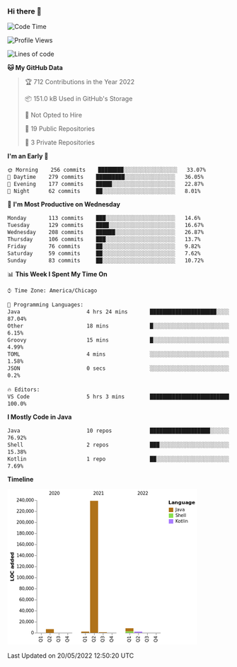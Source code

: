 ### Hi there 👋


<!--START_SECTION:waka-->
![Code Time](http://img.shields.io/badge/Code%20Time-2%2C256%20hrs%201%20min-blue)

![Profile Views](http://img.shields.io/badge/Profile%20Views-0-blue)

![Lines of code](https://img.shields.io/badge/From%20Hello%20World%20I%27ve%20Written-259%20Thousand%20lines%20of%20code-blue)

**🐱 My GitHub Data** 

> 🏆 712 Contributions in the Year 2022
 > 
> 📦 151.0 kB Used in GitHub's Storage 
 > 
> 🚫 Not Opted to Hire
 > 
> 📜 19 Public Repositories 
 > 
> 🔑 3 Private Repositories  
 > 
**I'm an Early 🐤** 

```text
🌞 Morning    256 commits    ████████░░░░░░░░░░░░░░░░░   33.07% 
🌆 Daytime    279 commits    █████████░░░░░░░░░░░░░░░░   36.05% 
🌃 Evening    177 commits    █████░░░░░░░░░░░░░░░░░░░░   22.87% 
🌙 Night      62 commits     ██░░░░░░░░░░░░░░░░░░░░░░░   8.01%

```
📅 **I'm Most Productive on Wednesday** 

```text
Monday       113 commits    ███░░░░░░░░░░░░░░░░░░░░░░   14.6% 
Tuesday      129 commits    ████░░░░░░░░░░░░░░░░░░░░░   16.67% 
Wednesday    208 commits    ██████░░░░░░░░░░░░░░░░░░░   26.87% 
Thursday     106 commits    ███░░░░░░░░░░░░░░░░░░░░░░   13.7% 
Friday       76 commits     ██░░░░░░░░░░░░░░░░░░░░░░░   9.82% 
Saturday     59 commits     ██░░░░░░░░░░░░░░░░░░░░░░░   7.62% 
Sunday       83 commits     ██░░░░░░░░░░░░░░░░░░░░░░░   10.72%

```


📊 **This Week I Spent My Time On** 

```text
⌚︎ Time Zone: America/Chicago

💬 Programming Languages: 
Java                     4 hrs 24 mins       █████████████████████░░░░   87.04% 
Other                    18 mins             █░░░░░░░░░░░░░░░░░░░░░░░░   6.15% 
Groovy                   15 mins             █░░░░░░░░░░░░░░░░░░░░░░░░   4.99% 
TOML                     4 mins              ░░░░░░░░░░░░░░░░░░░░░░░░░   1.58% 
JSON                     0 secs              ░░░░░░░░░░░░░░░░░░░░░░░░░   0.2%

🔥 Editors: 
VS Code                  5 hrs 3 mins        █████████████████████████   100.0%

```

**I Mostly Code in Java** 

```text
Java                     10 repos            ███████████████████░░░░░░   76.92% 
Shell                    2 repos             ███░░░░░░░░░░░░░░░░░░░░░░   15.38% 
Kotlin                   1 repo              ██░░░░░░░░░░░░░░░░░░░░░░░   7.69%

```


**Timeline**

![Chart not found](https://raw.githubusercontent.com/powercasgamer/powercasgamer/master/charts/bar_graph.png) 


 Last Updated on 20/05/2022 12:50:20 UTC
<!--END_SECTION:waka-->
